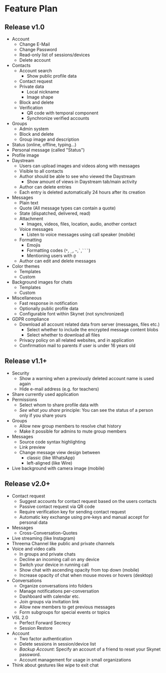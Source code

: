 # Feature Plan
## Release v1.0
- Account
  - Change E-Mail
  - Change Password
  - Read-only list of sessions/devices
  - Delete account
- Contacts
  - Account search
    - Show public profile data
  - Contact request
  - Private data
    - Local nickname
    - Image shape
  - Block and delete
  - Verification
    - QR code with temporal component
    - Synchronize verified accounts 
- Groups
  - Admin system
  - Block and delete
  - Group image and description
- Status (online, offline, typing...)
- Personal message (called "Status")
- Profile image
- Daystream
  - Users can upload images and videos along with messages
  - Visible to all contacts
  - Author should be able to see who viewed the Daystream
    - Show amount of views in Daystream tab/main activity
  - Author can delete entries
  - Each entry is deleted automatically 24 hours after its creation
- Messages
  - Plain text
  - Quote (All message types can contain a quote)
  - State (dispatched, delivered, read)
  - Attachment
    - Images, videos, files, location, audio, another contact
  - Voice messages
    - Listen to voice messages using call speaker (mobile)
  - Formatting
    - Emojis
    - Formatting codes (`*`, `_`, `~`,`` ` ``,` ``` `)
    - Mentioning users with `@`
  - Author can edit and delete messages
- Color themes
  - Templates
  - Custom
- Background images for chats
  - Templates
  - Custom
- Miscellaneous
  - Fast response in notification
  - Optionally public profile data
  - Configurable font within Skynet (not synchronized)
- GDPR compliance
  - Download all account related data from server (messages, files etc.)
    - Select whether to include the encrypted message content blobs
    - Select whether to download all files 
  - Privacy policy on all related websites, and in application
  - Confirmation mail to parents if user is under 16 years old
  
## Release v1.1+
- Security
  - Show a warning when a previously deleted account name is used again
  - Hide e-mail address (e.g. for teachers)
- Share currently used application
- Permissions
  - Select whom to share profile data with
  - _See what you share_ principle: You can see the status of a person only if you share yours
- Groups
  - Allow new group members to resolve chat history
  - Make it possible for admins to mute group members
- Messages
  - Source code syntax highlighting
  - Link preview
  - Change message view design between
    - classic (like WhatsApp)
    - left-aligned (like Wire) 
- Live background with camera image (mobile)

## Release v2.0+
- Contact request
  - Suggest accounts for contact request based on the users contacts
  - Passive contact request via QR code
  - Require verification key for sending contact request
  - Automatic key exchange using pre-keys and manual accept for personal data
- Messages
  - Cross-Conversation-Quotes
- Live streaming (like Instagram)
- Threema Channel like public and private channels
- Voice and video calls
  - In groups and private chats
  - Decline an incoming call on any device
  - Switch your device in running call
  - Show chat with ascending opacity from top down (mobile)
  - Increase opacity of chat when mouse moves or hovers (desktop)
- Conversations
  - Organize conversations into folders
  - Manage notifications per-conversation
  - Dashboard with calendar etc.
  - Join groups via invitation link
  - Allow new members to get previous messages
  - Form subgroups for special events or topics
- VSL 2.0
  - Perfect Forward Secrecy
  - Session Restore
- Account
  - Two factor authentication
  - Delete sessions in session/device list
  - _Backup Account_: Specify an account of a friend to reset your Skynet password.
  - Account management for usage in small organizations
- Think about gestures like wipe to exit chat
